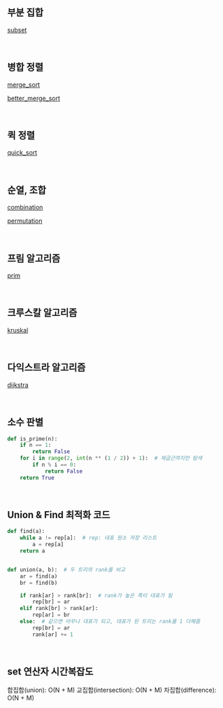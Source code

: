 ## 부분 집합

[subset](ssafy/subset/subset.py)

<br>

## 병합 정렬

[merge_sort](ssafy/sort/merge.py)

[better_merge_sort](ssafy/sort/better_merge.py)

<br>

## 퀵 정렬

[quick_sort](ssafy/sort/quick.py)

<br>

## 순열, 조합

[combination](ssafy/permutation%2C%20combination/combination_SSAFY.py)

[permutation](ssafy/permutation%2C%20combination/permutation_SSAFY.py)

<br>

## 프림 알고리즘

[prim](ssafy/graph/prim.py)

<br>

## 크루스칼 알고리즘

[kruskal](ssafy/graph/kruskal.py)

<br>

## 다익스트라 알고리즘

[dijkstra](ssafy/graph/dijkstra.py)

<br>

## 소수 판별

```python
def is_prime(n):
    if n == 1:
        return False
    for i in range(2, int(n ** (1 / 2)) + 1):  # 제곱근까지만 탐색
        if n % i == 0:
            return False
    return True
```

<br>

## Union & Find 최적화 코드

```python
def find(a):
    while a != rep[a]:  # rep: 대표 원소 저장 리스트
        a = rep[a]
    return a


def union(a, b):  # 두 트리의 rank를 비교
    ar = find(a)
    br = find(b)

    if rank[ar] > rank[br]:  # rank가 높은 쪽이 대표가 됨
        rep[br] = ar
    elif rank[br] > rank[ar]:
        rep[ar] = br
    else:  # 같으면 아무나 대표가 되고, 대표가 된 트리는 rank를 1 더해줌
        rep[br] = ar
        rank[ar] += 1
```

<br>

## set 연산자 시간복잡도

합집합(union): O(N + M)
교집합(intersection): O(N + M)
차집합(difference): O(N + M)
